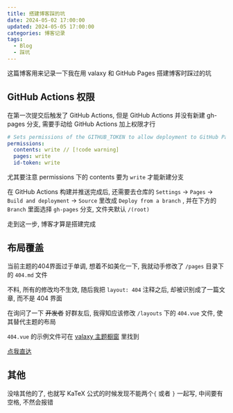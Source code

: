 ```yaml
---
title: 搭建博客踩的坑
date: 2024-05-02 17:00:00
updated: 2024-05-05 17:00:00
categories: 博客记录
tags:
  - Blog
  - 踩坑
---
```


这篇博客用来记录一下我在用 valaxy 和 GitHub Pages 搭建博客时踩过的坑

## GitHub Actions 权限

在第一次提交后触发了 GitHub Actions, 但是 GitHub Actions 并没有新建 gh-pages 分支, 需要手动给 GitHub Actions 加上权限才行

```yml
# Sets permissions of the GITHUB_TOKEN to allow deployment to GitHub Pages
permissions:
  contents: write // [!code warning]
  pages: write
  id-token: write
```

尤其要注意 permissions 下的 contents 要为 `write` 才能新建分支

在 GitHub Actions 构建并推送完成后, 还需要去仓库的 `Settings` -> `Pages` -> `Build and deployment` -> `Source` 里改成 `Deploy from a branch` , 并在下方的 `Branch` 里面选择 `gh-pages` 分支, 文件夹默认 `/(root)`

走到这一步, 博客才算是搭建完成

## 布局覆盖

当前主题的404界面过于单调, 想着不如美化一下, 我就动手修改了 `/pages` 目录下的 `404.md` 文件

不料, 所有的修改均不生效, 随后我把 `layout: 404` 注释之后, 却被识别成了一篇文章, 而不是 404 界面

在询问了一下 ~~开发者~~ 好群友后, 我得知应该修改 `/layouts` 下的 `404.vue` 文件, 使其替代主题的布局

`404.vue` 的示例文件可在 [valaxy 主题橱窗](https://valaxy.site/themes/gallery) 里找到

[点我直达](https://github.com/YunYouJun/valaxy/blob/main/packages/valaxy-theme-yun/layouts/404.vue)

## 其他

没啥其他的了, 也就写 KaTeX 公式的时候发现不能两个`{` 或者 `}` 一起写, 中间要有空格, 不然会报错
